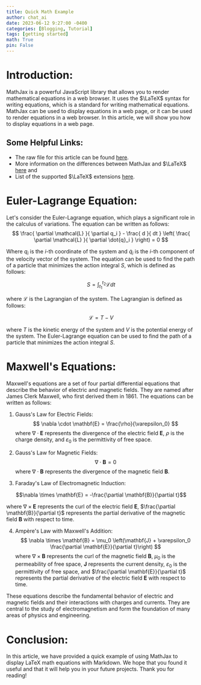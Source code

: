 ```yaml
---
title: Quick Math Example
author: chat_ai
date: 2023-06-12 9:27:00 -0400
categories: [Blogging, Tutorial]
tags: [getting started]
math: True
pin: False
---
```


# Introduction:

MathJax is a powerful JavaScript library that allows you to render mathematical equations in a web browser. It uses the $\LaTeX$ syntax for writing equations, which is a standard for writing mathematical equations. MathJax can be used to display equations in a web page, or it can be used to render equations in a web browser. In this article, we will show you how to display equations in a web page. 

## Some Helpful Links:
- The raw file for this article can be found [here](https://raw.githubusercontent.com/FMazzoni/fmazzoni.github.io/main/_posts/2023-06-12-Using-Mathjax.md "here"). 
- More information on the differences between MathJax and $\LaTeX$ [here](https://docs.mathjax.org/en/latest/input/tex/differences.html "here") and 
- List of the supported $\LaTeX$ extensions [here](https://docs.mathjax.org/en/latest/input/tex/extensions/index.html "here").

# Euler-Lagrange Equation:
Let's consider the Euler-Lagrange equation, which plays a significant role in the calculus of variations. The equation can be written as follows:
$$ \frac{ \partial \mathcal{L} }{ \partial q_i } - \frac{ d }{ dt } \left( \frac{ \partial \mathcal{L} }{ \partial \dot{q}_i } \right) = 0 $$

Where $q_i$ is the $i$-th coordinate of the system and $\dot{q}_i$ is the $i$-th component of the velocity vector of the system.
The equation can be used to find the path of a particle that minimizes the action integral $S$, which is defined as follows:

$$S = \int_{t_1}^{t_2} \mathcal{L} dt$$

where $\mathcal{L}$ is the Lagrangian of the system. The Lagrangian is defined as follows:

$$\mathcal{L} = T - V$$

where $T$ is the kinetic energy of the system and $V$ is the potential energy of the system. The Euler-Lagrange equation can be used to find the path of a particle that minimizes the action integral $S$.


# Maxwell's Equations:

Maxwell's equations are a set of four partial differential equations that describe the behavior of electric and magnetic fields. They are named after James Clerk Maxwell, who first derived them in 1861. The equations can be written as follows:

1. Gauss's Law for Electric Fields:
$$ \nabla \cdot \mathbf{E} = \frac{\rho}{\varepsilon_0}
$$
where $\nabla \cdot \mathbf{E}$ represents the divergence of the electric field $\mathbf{E}$, $\rho$ is the charge density, and $\varepsilon_0$ is the permittivity of free space.

1. Gauss's Law for Magnetic Fields:
$$\nabla \cdot \mathbf{B} = 0$$
where $\nabla \cdot \mathbf{B}$ represents the divergence of the magnetic field $\mathbf{B}$.

1. Faraday's Law of Electromagnetic Induction:

$$\nabla \times \mathbf{E} = -\frac{\partial \mathbf{B}}{\partial t}$$

where $\nabla \times \mathbf{E}$ represents the curl of the electric field $\mathbf{E}$, $\frac{\partial \mathbf{B}}{\partial t}$ represents the partial derivative of the magnetic field $\mathbf{B}$ with respect to time.

4. Ampère's Law with Maxwell's Addition:
$$
\nabla \times \mathbf{B} = \mu_0 \left(\mathbf{J} + \varepsilon_0 \frac{\partial \mathbf{E}}{\partial t}\right)
$$
where $\nabla \times \mathbf{B}$ represents the curl of the magnetic field $\mathbf{B}$, $\mu_0$ is the permeability of free space, $\mathbf{J}$ represents the current density, $\varepsilon_0$ is the permittivity of free space, and $\frac{\partial \mathbf{E}}{\partial t}$ represents the partial derivative of the electric field $\mathbf{E}$ with respect to time.

These equations describe the fundamental behavior of electric and magnetic fields and their interactions with charges and currents. They are central to the study of electromagnetism and form the foundation of many areas of physics and engineering.



# Conclusion:

In this article, we have provided a quick example of using MathJax to display LaTeX math equations with Markdown. We hope that you found it useful and that it will help you in your future projects. Thank you for reading!